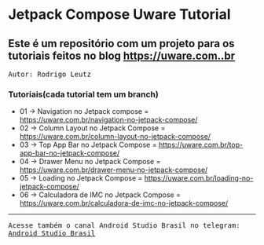 # Jetpack Compose Uware Tutorial

## Este é um repositório com um projeto para os tutoriais feitos no blog https://uware.com..br

<pre>
Autor: Rodrigo Leutz
</pre>

### Tutoriais(cada tutorial tem um branch)
- 01 -> Navigation no Jetpack compose = https://uware.com.br/navigation-no-jetpack-compose/
- 02 -> Column Layout no Jetpack Compose = https://uware.com.br/column-layout-no-jetpack-compose/
- 03 -> Top App Bar no Jetpack Compose = https://uware.com.br/top-app-bar-no-jetpack-compose/
- 04 -> Drawer Menu no Jetpack Compose = https://uware.com.br/drawer-menu-no-jetpack-compose/
- 05 -> Loading no Jetpack Compose = https://uware.com.br/loading-no-jetpack-compose/
- 06 -> Calculadora de IMC no Jetpack Compose = https://uware.com.br/calculadora-de-imc-no-jetpack-compose/

<hr>
<pre>
Acesse também o canal Android Studio Brasil no telegram:
<a href="https://t.me/android_studio_brasil">Android Studio Brasil</a>
</pre>